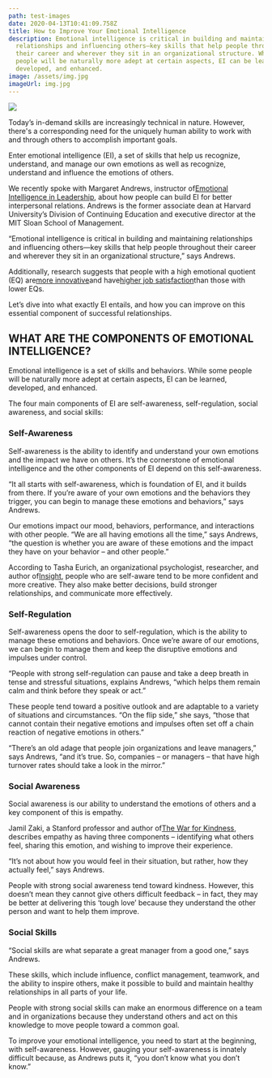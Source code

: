 ```yaml
---
path: test-images
date: 2020-04-13T10:41:09.758Z
title: How to Improve Your Emotional Intelligence
description: Emotional intelligence is critical in building and maintaining
  relationships and influencing others—key skills that help people throughout
  their career and wherever they sit in an organizational structure. While some
  people will be naturally more adept at certain aspects, EI can be learned,
  developed, and enhanced.
image: /assets/img.jpg
imageUrl: img.jpg
---
```

![](/assets/img.jpg)

Today’s in-demand skills are increasingly technical in nature. However, there's a corresponding need for the uniquely human ability to work with and through others to accomplish important goals.

Enter emotional intelligence (EI), a set of skills that help us recognize, understand, and manage our own emotions as well as recognize, understand and influence the emotions of others.

We recently spoke with Margaret Andrews, instructor of[Emotional Intelligence in Leadership](https://www.extension.harvard.edu/professional-development/programs/emotional-intelligence-leadership), about how people can build EI for better interpersonal relations. Andrews is the former associate dean at Harvard University’s Division of Continuing Education and executive director at the MIT Sloan School of Management.

“Emotional intelligence is critical in building and maintaining relationships and influencing others—key skills that help people throughout their career and wherever they sit in an organizational structure,” says Andrews.

Additionally, research suggests that people with a high emotional quotient (EQ) are[more innovative](https://www.researchgate.net/profile/Ngah_Rohana/publication/282072988_Emotional_Intelligence_and_Entrepreneurs'_innovativeness_towards_Entrepreneurial_Success_A_Preliminary_Study/links/560235a108aed9851827d0bd/Emotional-Intelligence-and-Entrepreneurs-innovativeness-towards-Entrepreneurial-Success-A-Preliminary-Study.pdf)and have[higher job satisfaction](https://www.sciencedirect.com/science/article/pii/S0263786316300291)than those with lower EQs.

Let’s dive into what exactly EI entails, and how you can improve on this essential component of successful relationships.

## WHAT ARE THE COMPONENTS OF EMOTIONAL INTELLIGENCE?

Emotional intelligence is a set of skills and behaviors. While some people will be naturally more adept at certain aspects, EI can be learned, developed, and enhanced.

The four main components of EI are self-awareness, self-regulation, social awareness, and social skills:

### Self-Awareness

Self-awareness is the ability to identify and understand your own emotions and the impact we have on others. It’s the cornerstone of emotional intelligence and the other components of EI depend on this self-awareness.

“It all starts with self-awareness, which is foundation of EI, and it builds from there. If you’re aware of your own emotions and the behaviors they trigger, you can begin to manage these emotions and behaviors,” says Andrews.

Our emotions impact our mood, behaviors, performance, and interactions with other people. “We are all having emotions all the time,” says Andrews, “the question is whether you are aware of these emotions and the impact they have on your behavior – and other people.”

According to Tasha Eurich, an organizational psychologist, researcher, and author of[Insight](https://www.insight-book.com/), people who are self-aware tend to be more confident and more creative. They also make better decisions, build stronger relationships, and communicate more effectively.

### Self-Regulation

Self-awareness opens the door to self-regulation, which is the ability to manage these emotions and behaviors. Once we’re aware of our emotions, we can begin to manage them and keep the disruptive emotions and impulses under control.

“People with strong self-regulation can pause and take a deep breath in tense and stressful situations, explains Andrews, “which helps them remain calm and think before they speak or act.”

These people tend toward a positive outlook and are adaptable to a variety of situations and circumstances. “On the flip side,” she says, “those that cannot contain their negative emotions and impulses often set off a chain reaction of negative emotions in others.”

“There’s an old adage that people join organizations and leave managers,” says Andrews, “and it’s true. So, companies – or managers – that have high turnover rates should take a look in the mirror.”

### Social Awareness

Social awareness is our ability to understand the emotions of others and a key component of this is empathy.

Jamil Zaki, a Stanford professor and author of[The War for Kindness](https://www.penguinrandomhouse.com/books/550616/the-war-for-kindness-by-jamil-zaki/9780451499240/), describes empathy as having three components – identifying what others feel, sharing this emotion, and wishing to improve their experience.

“It’s not about how you would feel in their situation, but rather, how they actually feel,” says Andrews.

People with strong social awareness tend toward kindness. However, this doesn’t mean they cannot give others difficult feedback – in fact, they may be better at delivering this ‘tough love’ because they understand the other person and want to help them improve.

### Social Skills

“Social skills are what separate a great manager from a good one,” says Andrews.

These skills, which include influence, conflict management, teamwork, and the ability to inspire others, make it possible to build and maintain healthy relationships in all parts of your life.

People with strong social skills can make an enormous difference on a team and in organizations because they understand others and act on this knowledge to move people toward a common goal.

To improve your emotional intelligence, you need to start at the beginning, with self-awareness. However, gauging your self-awareness is innately difficult because, as Andrews puts it, “you don’t know what you don’t know.”